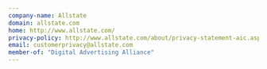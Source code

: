```yaml
---
company-name: Allstate
domain: allstate.com
home: http://www.allstate.com/
privacy-policy: http://www.allstate.com/about/privacy-statement-aic.aspx
email: customerprivacy@allstate.com
member-of: "Digital Advertising Alliance"
---
```





